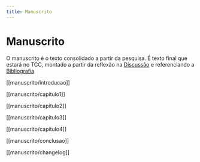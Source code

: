 ```yaml
---
title: Manuscrito
---
```

# Manuscrito

O manuscrito é o texto consolidado a partir da pesquisa. É texto final que estará no TCC, montado a partir da reflexão na [Discussão](discussão.md) e referenciando a [Bibliografia](bibliografia.md) 

[[manuscrito/introducao]]

[[manuscrito/capitulo1]]

[[manuscrito/capitulo2]]

[[manuscrito/capitulo3]]

[[manuscrito/capitulo4]]

[[manuscrito/conclusao]]

[[manuscrito/changelog]]
